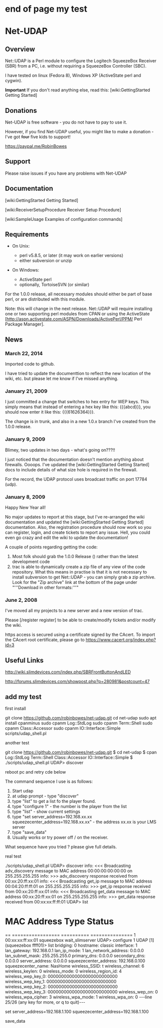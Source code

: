 # end of page my test

# Net-UDAP

## Overview

Net::UDAP is a Perl module to configure the Logitech SqueezeBox Receiver (SBR) from a PC, i.e. without requiring a SqueezeBox Controller (SBC).

I have tested on linux (Fedora 8), Windows XP (ActiveState perl and cygwin).

**Important** If you don't read anything else, read this: [wiki:GettingStarted Getting Started]

## Donations

Net-UDAP is free software - you do not have to pay to use it.

However, if you find Net-UDAP useful, you might like to make a donation - I've got ~~four~~ five kids to support!

https://paypal.me/RobinBowes

## Support

Please raise issues if you have any problems with Net-UDAP

## Documentation

[wiki:GettingStarted Getting Started]

[wiki:ReceiverSetupProcedure Receiver Setup Procedure]

[wiki:SampleUsage Examples of configuration commands]

## Requirements

 * On Unix:
   * perl v5.8.5, or later (it may work on earlier versions)
   * either subversion or unzip

 * On Windows:
   * ActiveState perl
   * optionally, TortoiseSVN (or similar) 

For the 1.0.0 release, all necessary modules should either be part of base perl, or are distributed with this module. 

Note: this will change in the next release. Net::UDAP will require installing one or two supporting perl modules from CPAN or using the ActiveState [http://aspn.activestate.com/ASPN/Downloads/ActivePerl/PPM/ Perl Package Manager].

## News

### March 22, 2014

Imported code to github.

I have tried to update the documenttion to reflect the new location of the wiki, etc. but please let me know if I've missed anything.

### January 21, 2009

I just committed a change that switches to hex entry for WEP keys. This simply means that instead of entering a hex key like this: {{{abcd}}}, you should now enter it like this: {{{61626364}}}.

The change is in trunk, and also in a new 1.0.x branch I've created from the 1.0.0 release.

### January 9, 2009

Blimey, two updates in two days - what's going on???!!

I just noticed that the documentation doesn't mention anything about firewalls. Oooops. I've updated the [wiki:GettingStarted Getting Started] docs to include details of what size hole is required in the firewall.

For the record, the UDAP protocol uses broadcast traffic on port 17784 (udp).

### January 8, 2009

Happy New Year all!

No major updates to report at this stage, but I've re-arranged the wiki documentation and updated the [wiki:GettingStarted Getting Started] documentation. Also, the registration procedure should now work so you can register, login, and create tickets to report any issue. Hell, you could even go crazy and edit the wiki to update the documentation!

A couple of points regarding getting the code:

 1. Most folk should grab the 1.0.0 Release () rather than the latest development code
 1. trac is able to dynamically create a zip file of any view of the code repository. What this means in practise is that it is not necessary to install subversion to get Net::UDAP - you can simply grab a zip archive. Look for the "Zip archive" link at the bottom of the page under "'''Download in other formats:'''"

### June 2, 2008

I've moved all my projects to a new server and a new version of trac.

Please [/register register] to be able to create/modify tickets and/or modify the wiki.

https access is secured using a certificate signed by the CAcert. To import the CAcert root certificate, please go to https://www.cacert.org/index.php?id=3

## Useful Links

http://wiki.slimdevices.com/index.php/SBRFrontButtonAndLED

http://forums.slimdevices.com/showpost.php?p=280981&postcount=47

## add my test

first install

git clone https://github.com/robinbowes/net-udap.git
cd net-udap
sudo apt install cpanminus
sudo cpanm Log::StdLog
sudo cpanm Term::Shell
sudo cpanm Class::Accessor
sudo cpanm IO::Interface::Simple
scripts/udap_shell.pl



another test 

git clone https://github.com/robinbowes/net-udap.git
$ cd net-udap
$ cpan Log::StdLog Term::Shell Class::Accessor IO::Interface::Simple
$ ./scripts/udap_shell.pl
UDAP> discover


reboot pc and retry cde below




The command sequence I use is as follows:
1. Start udap
2. at udap prompt - type "discover"
3. type "list" to get a list fo the player found.
4. type "configure 1" - the number is the player from the list
5. type "list" - show current settings
6. type "set server_address=192.168.xx.xx squeezecenter_address=192.168.xx.xx" - the address xx.xx is your LMS server
7. type "save_data"
8. Usually works or try power off / on the receiver.

What sequence have you tried ? please give full details. 



real test

./scripts/udap_shell.pl 
UDAP> discover
info: <<< Broadcasting adv_discovery message to MAC address 00:00:00:00:00:00 on 255.255.255.255
info: >>> adv_discovery response received from 00:xx:20:ff:xx:01
info: <<< Broadcasting get_ip message to MAC address 00:04:20:ff:ff:01 on 255.255.255.255
info: >>> get_ip response received from 00:xx:20:ff:xx:01
info: <<< Broadcasting get_data message to MAC address 00:xx:20:ff:xx:01 on 255.255.255.255
info: >>> get_data response received from 00:xx:xx:ff:ff:01
UDAP> list
 #    MAC Address    Type       Status         
== ================= ========== ===============
 1 00:xx:xx:ff:xx:01 squeezebox wait_slimserver
UDAP> configure 1
UDAP [1] (squeezebox ffff01)> list
             bridging: 0
             hostname: classic
            interface: 1
          lan_gateway: 192.168.0.1
          lan_ip_mode: 1
  lan_network_address: 0.0.0.0
      lan_subnet_mask: 255.255.255.0
          primary_dns: 0.0.0.0
        secondary_dns: 0.0.0.0
       server_address: 0.0.0.0
squeezecenter_address: 192.168.0.100
   squeezecenter_name: NasHome
        wireless_SSID: t
     wireless_channel: 6
      wireless_keylen: 0
        wireless_mode: 0
   wireless_region_id: 4
   wireless_wep_key_0: 00000000000000000000000000
   wireless_wep_key_1: 00000000000000000000000000
   wireless_wep_key_2: 00000000000000000000000000
   wireless_wep_key_3: 00000000000000000000000000
      wireless_wep_on: 0
  wireless_wpa_cipher: 3
    wireless_wpa_mode: 1
      wireless_wpa_on: 0
---line 25/26 (any key for more, or q to quit)---




set server_address=192.168.1.100 squeezecenter_address=192.168.1.100

save_data








